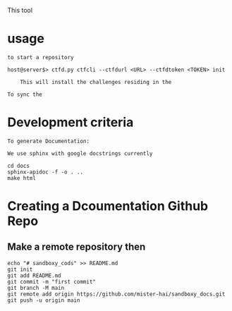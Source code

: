This tool 

# usage
    to start a repository

    host@server$> ctfd.py ctfcli --ctfdurl <URL> --ctfdtoken <TOKEN> init

        This will install the challenges residing in the 

    To sync the 

# Development criteria

    To generate Documentation:

    We use sphinx with google docstrings currently

    cd docs
    sphinx-apidoc -f -o . ..
    make html

# Creating a Dcoumentation Github Repo

## Make a remote repository then

    echo "# sandboxy_cods" >> README.md
    git init
    git add README.md
    git commit -m "first commit"
    git branch -M main
    git remote add origin https://github.com/mister-hai/sandboxy_docs.git
    git push -u origin main
